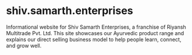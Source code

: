 # shiv.samarth.enterprises
Informational website for Shiv Samarth Enterprises, a franchise of Riyansh Multitrade Pvt. Ltd. This site showcases our Ayurvedic product range and explains our direct selling business model to help people learn, connect, and grow well. 
